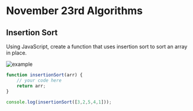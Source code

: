 # November 23rd Algorithms

## Insertion Sort

Using JavaScript, create a function that uses insertion sort to sort an array in place.

<img src="https://upload.wikimedia.org/wikipedia/commons/0/0f/Insertion-sort-example-300px.gif" alt="example"  />

```js
function insertionSort(arr) {
    // your code here
    return arr;
}

console.log(insertionSort([3,2,5,4,1]));
```
